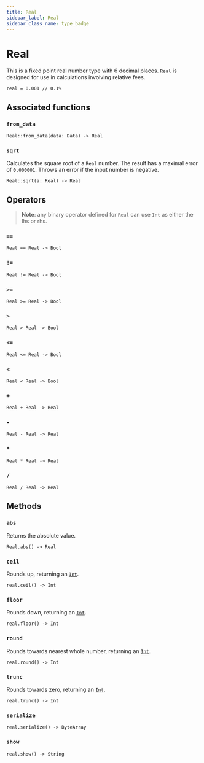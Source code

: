 ```yaml
---
title: Real
sidebar_label: Real
sidebar_class_name: type_badge
---
```


# <span className="type_badge">Real</span>

This is a fixed point real number type with 6 decimal places. `Real` is designed for use in calculations involving relative fees.

```helios
real = 0.001 // 0.1%
```

## Associated functions

### `from_data`

```helios
Real::from_data(data: Data) -> Real
```

### `sqrt`

Calculates the square root of a `Real` number. The result has a maximal error of `0.000001`. Throws an error if the input number is negative.

```helios
Real::sqrt(a: Real) -> Real
```

## Operators

>**Note**: any binary operator defined for `Real` can use `Int` as either the lhs or rhs.

### `==`

```helios
Real == Real -> Bool
```

### `!=`

```helios
Real != Real -> Bool
```

### `>=`

```helios
Real >= Real -> Bool
```

### `>`

```helios
Real > Real -> Bool
```

### `<=`

```helios
Real <= Real -> Bool
```

### `<`

```helios
Real < Real -> Bool
```

### `+`

```helios
Real + Real -> Real
```

### `-`

```helios
Real - Real -> Real
```

### `*`

```helios
Real * Real -> Real
```

### `/`

```helios
Real / Real -> Real
```

## Methods

### `abs`

Returns the absolute value.

```helios
Real.abs() -> Real
```

### `ceil`

Rounds up, returning an [`Int`](./int.md).

```helios
real.ceil() -> Int
```

### `floor`

Rounds down, returning an [`Int`](./int.md).

```helios
real.floor() -> Int
```

### `round`

Rounds towards nearest whole number, returning an [`Int`](./int.md).

```helios
real.round() -> Int
```

### `trunc`

Rounds towards zero, returning an [`Int`](./int.md).

```helios
real.trunc() -> Int
```

### `serialize`

```helios
real.serialize() -> ByteArray
```

### `show`

```helios
real.show() -> String
```